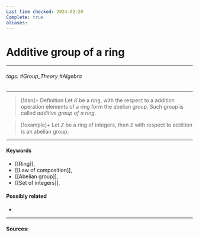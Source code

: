 ```yaml
---
Last time checked: 2024-02-20
Complete: true
aliases:
---
```

# Additive group of a ring 
***
###### tags: #Group_Theory #Algebra 
***
>[!dsn]+ Definition
>Let $K$ be a ring, with the respect to a addition operation elements of a ring form the abelian group. Such group is called *additive group of a ring*.

>[!example]+
>Let $\mathbb{Z}$ be a ring of integers, then $\mathbb{Z}$ with respect to addition is an abelian group.
***
#### Keywords
- [[Ring]],
- [[Law of composition]],
- [[Abelian group]],
- [[Set of integers]],
#### Possibly related
- 
***
#### Sources: